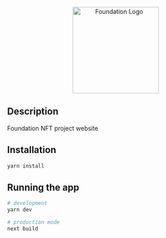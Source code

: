 <p align="center">
  <a href="https://thefndtn.io" target="blank"><img src="https://thefndtn.io/Foundation_Logo_Symbol.svg" width="200" alt="Foundation Logo" /></a>
</p>

## Description

Foundation NFT project website

## Installation

```bash
yarn install
```

## Running the app

```bash
# development
yarn dev

# production mode
next build
```
